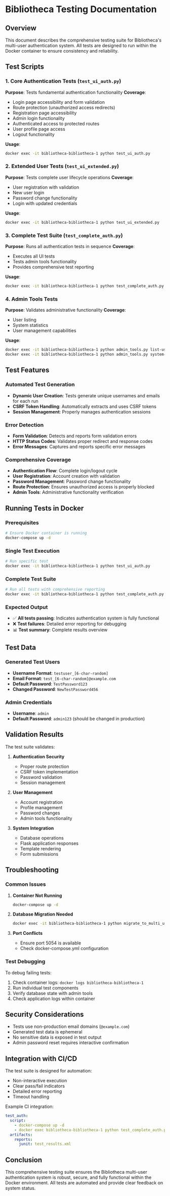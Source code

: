 # Bibliotheca Testing Documentation

## Overview

This document describes the comprehensive testing suite for Bibliotheca's multi-user authentication system. All tests are designed to run within the Docker container to ensure consistency and reliability.

## Test Scripts

### 1. Core Authentication Tests (`test_ui_auth.py`)

**Purpose**: Tests fundamental authentication functionality
**Coverage**:
- Login page accessibility and form validation
- Route protection (unauthorized access redirects)
- Registration page accessibility
- Admin login functionality
- Authenticated access to protected routes
- User profile page access
- Logout functionality

**Usage**:
```bash
docker exec -it bibliotheca-bibliotheca-1 python test_ui_auth.py
```

### 2. Extended User Tests (`test_ui_extended.py`)

**Purpose**: Tests complete user lifecycle operations
**Coverage**:
- User registration with validation
- New user login
- Password change functionality
- Login with updated credentials

**Usage**:
```bash
docker exec -it bibliotheca-bibliotheca-1 python test_ui_extended.py
```

### 3. Complete Test Suite (`test_complete_auth.py`)

**Purpose**: Runs all authentication tests in sequence
**Coverage**:
- Executes all UI tests
- Tests admin tools functionality
- Provides comprehensive test reporting

**Usage**:
```bash
docker exec -it bibliotheca-bibliotheca-1 python test_complete_auth.py
```

### 4. Admin Tools Tests

**Purpose**: Validates administrative functionality
**Coverage**:
- User listing
- System statistics
- User management capabilities

**Usage**:
```bash
docker exec -it bibliotheca-bibliotheca-1 python admin_tools.py list-users
docker exec -it bibliotheca-bibliotheca-1 python admin_tools.py system-stats
```

## Test Features

### Automated Test Generation
- **Dynamic User Creation**: Tests generate unique usernames and emails for each run
- **CSRF Token Handling**: Automatically extracts and uses CSRF tokens
- **Session Management**: Properly manages authentication sessions

### Error Detection
- **Form Validation**: Detects and reports form validation errors
- **HTTP Status Codes**: Validates proper redirect and response codes
- **Error Messages**: Captures and reports specific error messages

### Comprehensive Coverage
- **Authentication Flow**: Complete login/logout cycle
- **User Registration**: Account creation with validation
- **Password Management**: Password change functionality
- **Route Protection**: Ensures unauthorized access is properly blocked
- **Admin Tools**: Administrative functionality verification

## Running Tests in Docker

### Prerequisites
```bash
# Ensure Docker container is running
docker-compose up -d
```

### Single Test Execution
```bash
# Run specific test
docker exec -it bibliotheca-bibliotheca-1 python test_ui_auth.py
```

### Complete Test Suite
```bash
# Run all tests with comprehensive reporting
docker exec -it bibliotheca-bibliotheca-1 python test_complete_auth.py
```

### Expected Output
- ✅ **All tests passing**: Indicates authentication system is fully functional
- ❌ **Test failures**: Detailed error reporting for debugging
- 📊 **Test summary**: Complete results overview

## Test Data

### Generated Test Users
- **Username Format**: `testuser_[6-char-random]`
- **Email Format**: `test_[6-char-random]@example.com`
- **Default Password**: `TestPassword123`
- **Changed Password**: `NewTestPassword456`

### Admin Credentials
- **Username**: `admin`
- **Default Password**: `admin123` (should be changed in production)

## Validation Results

The test suite validates:

1. **Authentication Security**
   - Proper route protection
   - CSRF token implementation
   - Password validation
   - Session management

2. **User Management**
   - Account registration
   - Profile management
   - Password changes
   - Admin tools functionality

3. **System Integration**
   - Database operations
   - Flask application responses
   - Template rendering
   - Form submissions

## Troubleshooting

### Common Issues

1. **Container Not Running**
   ```bash
   docker-compose up -d
   ```

2. **Database Migration Needed**
   ```bash
   docker exec -it bibliotheca-bibliotheca-1 python migrate_to_multi_user.py
   ```

3. **Port Conflicts**
   - Ensure port 5054 is available
   - Check docker-compose.yml configuration

### Test Debugging

To debug failing tests:
1. Check container logs: `docker logs bibliotheca-bibliotheca-1`
2. Run individual test components
3. Verify database state with admin tools
4. Check application logs within container

## Security Considerations

- Tests use non-production email domains (`@example.com`)
- Generated test data is ephemeral
- No sensitive data is exposed in test output
- Admin password reset requires interactive confirmation

## Integration with CI/CD

The test suite is designed for automation:
- Non-interactive execution
- Clear pass/fail indicators
- Detailed error reporting
- Timeout handling

Example CI integration:
```yaml
test_auth:
  script:
    - docker-compose up -d
    - docker exec bibliotheca-bibliotheca-1 python test_complete_auth.py
  artifacts:
    reports:
      junit: test_results.xml
```

## Conclusion

This comprehensive testing suite ensures the Bibliotheca multi-user authentication system is robust, secure, and fully functional within the Docker environment. All tests are automated and provide clear feedback on system status.
